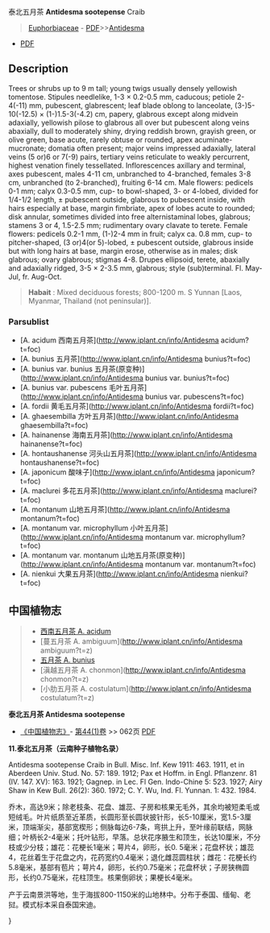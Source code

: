泰北五月茶 **Antidesma sootepense** Craib

> [Euphorbiaceae](http://www.iplant.cn/info/Euphorbiaceae?t=foc) - [PDF](http://www.iplant.cn/foc/pdf/Euphorbiaceae.pdf)>>[Antidesma](http://www.iplant.cn/info/Antidesma?t=foc)
 - [PDF](http://www.iplant.cn/foc/pdf/Antidesma.pdf)

## Description

Trees or shrubs up to 9 m tall; young twigs usually densely yellowish tomentose. Stipules needlelike, 1-3 × 0.2-0.5 mm, caducous; petiole 2-4(-11) mm, pubescent, glabrescent; leaf blade oblong to lanceolate, (3-)5-10(-12.5) × (1-)1.5-3(-4.2) cm, papery, glabrous except along midvein adaxially, yellowish pilose to glabrous all over but pubescent along veins abaxially, dull to moderately shiny, drying reddish brown, grayish green, or olive green, base acute, rarely obtuse or rounded, apex acuminate-mucronate; domatia often present; major veins impressed adaxially, lateral veins (5 or)6 or 7(-9) pairs, tertiary veins reticulate to weakly percurrent, highest venation finely tessellated. Inflorescences axillary and terminal, axes pubescent, males 4-11 cm, unbranched to 4-branched, females 3-8 cm, unbranched (to 2-branched), fruiting 6-14 cm. Male flowers: pedicels 0-1 mm; calyx 0.3-0.5 mm, cup- to bowl-shaped, 3- or 4-lobed, divided for 1/4-1/2 length, ± pubescent outside, glabrous to pubescent inside, with hairs especially at base, margin fimbriate, apex of lobes acute to rounded; disk annular, sometimes divided into free alternistaminal lobes, glabrous; stamens 3 or 4, 1.5-2.5 mm; rudimentary ovary clavate to terete. Female flowers: pedicels 0.2-1 mm, (1-)2-4 mm in fruit; calyx ca. 0.8 mm, cup- to pitcher-shaped, (3 or)4(or 5)-lobed, ± pubescent outside, glabrous inside but with long hairs at base, margin erose, otherwise as in males; disk glabrous; ovary glabrous; stigmas 4-8. Drupes ellipsoid, terete, abaxially and adaxially ridged, 3-5 × 2-3.5 mm, glabrous; style (sub)terminal. Fl. May-Jul, fr. Aug-Oct.

> **Habait** : 
> Mixed deciduous forests; 800-1200 m. S Yunnan [Laos, Myanmar, Thailand (not peninsular)].

### Parsublist

* [A.  acidum  西南五月茶](http://www.iplant.cn/info/Antidesma acidum?t=foc)
* [A.  bunius  五月茶](http://www.iplant.cn/info/Antidesma bunius?t=foc)
* [A.  bunius var. bunius  五月茶(原变种)](http://www.iplant.cn/info/Antidesma bunius var. bunius?t=foc)
* [A.  bunius var. pubescens  毛叶五月茶](http://www.iplant.cn/info/Antidesma bunius var. pubescens?t=foc)
* [A.  fordii  黄毛五月茶](http://www.iplant.cn/info/Antidesma fordii?t=foc)
* [A.  ghaesembilla  方叶五月茶](http://www.iplant.cn/info/Antidesma ghaesembilla?t=foc)
* [A.  hainanense  海南五月茶](http://www.iplant.cn/info/Antidesma hainanense?t=foc)
* [A.  hontaushanense  河头山五月茶](http://www.iplant.cn/info/Antidesma hontaushanense?t=foc)
* [A.  japonicum  酸味子](http://www.iplant.cn/info/Antidesma japonicum?t=foc)
* [A.  maclurei  多花五月茶](http://www.iplant.cn/info/Antidesma maclurei?t=foc)
* [A.  montanum  山地五月茶](http://www.iplant.cn/info/Antidesma montanum?t=foc)
* [A.  montanum var. microphyllum  小叶五月茶](http://www.iplant.cn/info/Antidesma montanum var. microphyllum?t=foc)
* [A.  montanum var. montanum  山地五月茶(原变种)](http://www.iplant.cn/info/Antidesma montanum var. montanum?t=foc)
* [A.  nienkui  大果五月茶](http://www.iplant.cn/info/Antidesma nienkui?t=foc)

## 中国植物志

> * [西南五月茶  A.  acidum](Antidesma-acidum-西南五月茶.md)
> * [蔓五月茶  A.  ambiguum](http://www.iplant.cn/info/Antidesma ambiguum?t=z)
> * [五月茶  A.  bunius](Antidesma-bunius-五月茶.md)
> * [滇越五月茶  A.  chonmon](http://www.iplant.cn/info/Antidesma chonmon?t=z)
> * [小肋五月茶  A.  costulatum](http://www.iplant.cn/info/Antidesma costulatum?t=z)

**泰北五月茶 Antidesma sootepense**

* [《中国植物志》](http://www.iplant.cn/frps)- [第44(1)卷](http://www.iplant.cn/frps/vol/44(1)) >> 062页 [PDF](http://www.iplant.cn/frps/pdf/44(1)/062a.PDF)

**11.泰北五月茶（云南种子植物名录）**

Antidesma sootepense Craib in Bull. Misc. Inf. Kew 1911: 463. 1911, et in Aberdeen Univ. Stud. No. 57: 189. 1912; Pax et Hoffm. in Engl. Pflanzenr. 81 (IV. 147. XV): 163. 1921; Gagnep. in Lec. Fl Gen. Indo-Chine 5: 523. 1927; Airy Shaw in Kew Bull. 26(2): 360. 1972; C. Y. Wu, Ind. Fl. Yunnan. 1: 432. 1984.

乔木，高达9米；除老枝条、花盘、雄蕊、子房和核果无毛外，其余均被短柔毛或短绒毛。叶片纸质至近革质，长圆形至长圆状披针形，长5-10厘米，宽1.5-3厘米，顶端渐尖，基部宽楔形；侧脉每边6-7条，弯拱上升，至叶缘前联结，网脉细；叶柄长2-4毫米；托叶钻形，早落。总状花序腋生和顶生，长达10厘米，不分枝或少分枝；雄花：花梗长1毫米；萼片4，卵形，长0. 5毫米；花盘杯状；雄蕊4，花丝着生于花盘之内，花药宽约0.4毫米；退化雌蕊圆柱状；雌花：花梗长约5.8毫米，基部有苞片；萼片4，卵形，长约0.75毫米；花盘杯状；子房狭椭圆形，长约0.75毫米，花柱顶生。核果倒卵状；果梗长4毫米。

产于云南景洪等地，生于海拔800-1150米的山地林中。分布于泰国、缅甸、老挝。模式标本采自泰国宋迪。

}